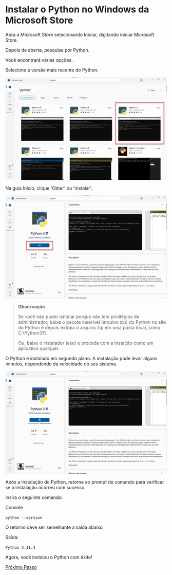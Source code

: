 # Instalar o Python no Windows da Microsoft Store

Abra a Microsoft Store selecionando Iniciar, digitando iniciar Microsoft Store.

Depois de aberta, pesquise por Python.

Você encontrará várias opções.

Selecione a versão mais recente do Python.

![Captura da tela dos resultados da pesquisa da Microsoft Store para Python, destacando o Python 3.11.](assets\windows-install-python-search.png)

Na guia Início, clique 'Obter' ou 'Instalar'.

![Captura de tela da guia Início do Python na Microsoft Store com Instalar realçado.](assets\windows-install-python-splash.png)

> **Observação**
>
>Se você não puder isntalar porque não tem privilégios de administrador, baixe o pacote inserível (arquivo zip) do Python no site do Python e depois extraia o arquivo zip em uma pasta local, como C:\Python311.
>
> Ou, baixe o instalador (exe) e proceda com a instação como um aplicativo qualquer.

O Python é instalado em segundo plano. A instalação pode levar alguns minutos, dependendo da velocidade do seu sistema.

![Captura de tela do progresso da instalação para Python da Microsoft Store.](assets\windows-install-python-progress.png)

Após a instalação do Python, retorne ao prompt de comando para verificar se a instalação ocorreu com sucesso.

Insira o seguinte comando:

Console

``python --version``

O retorno deve ser semelhante a saida abaixo:

Saída:

```Python 3.11.4```


Agora, você instalou o Python com êxito!

[Próximo Passo]()
